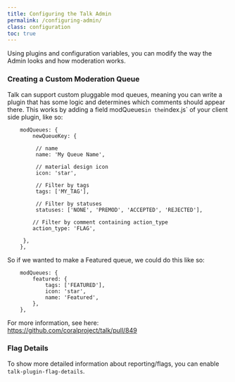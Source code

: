 ```yaml
---
title: Configuring the Talk Admin
permalink: /configuring-admin/
class: configuration
toc: true
---
```


Using plugins and configuration variables, you can modify the way the Admin looks and how moderation works.

### Creating a Custom Moderation Queue

Talk can support custom pluggable mod queues, meaning you can write a plugin that has some logic and determines which comments should appear there. This works by adding a field modQueues` in the `index.js` of your client side plugin, like so:

```
	modQueues: {
		newQueueKey: {

		 // name
		 name: 'My Queue Name',                    

		 // material design icon
		 icon: 'star',        

		 // Filter by tags
		 tags: ['MY_TAG'],                       

		 // Filter by statuses
		 statuses: ['NONE', 'PREMOD', 'ACCEPTED', 'REJECTED'],   

		// Filter by comment containing action_type
		action_type: 'FLAG',                    

	 },
	},
```


So if we wanted to make a Featured queue, we could do this like so:

```
	modQueues: {
		featured: {
			tags: ['FEATURED'],
			icon: 'star',
			name: 'Featured',
		},
	},
```

For more information, see here: https://github.com/coralproject/talk/pull/849

### Flag Details

To show more detailed information about reporting/flags, you can enable `talk-plugin-flag-details`.
